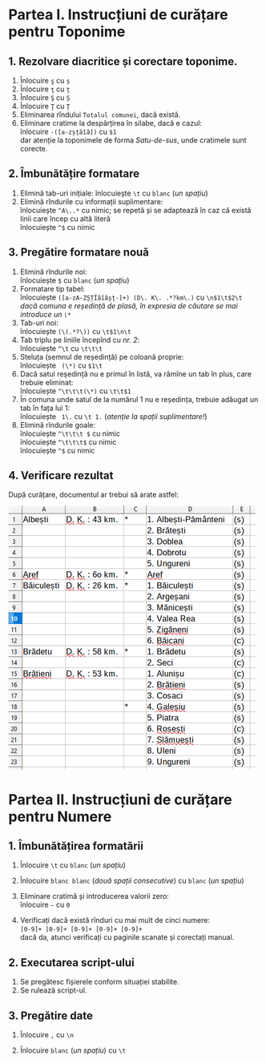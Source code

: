 # __Partea I. Instrucțiuni de curățare pentru Toponime__

## 1. __Rezolvare diacritice și corectare toponime__.

1. Înlocuire `ş` cu `ș`    
2. Înlocuire `ţ` cu `ț`
3. Înlocuire `Ş` cu `Ș`
4. Înlocuire `Ţ` cu `Ț`
5. Eliminarea rîndului `Totalul comunei`, dacă există.
6. Eliminare cratime la despărțirea în silabe, dacă e cazul:  
    înlocuire `-([a-zșțăîâ])` cu `$1`  
    dar atenție la toponimele de forma _Satu-de-sus_, unde cratimele sunt corecte.

## 2. __Îmbunătățire formatare__

1. Elimină tab-uri inițiale: 
    înlocuiește `\t` cu `blanc` (_un spațiu_)
2. Elimină rîndurile cu informații suplimentare:  
    înlocuiește `^A\..*` cu nimic; se repetă și se adaptează în caz că există linii care încep cu altă literă  
    înlocuiește `^$` cu nimic

## 3. __Pregătire formatare nouă__

1. Elimină rîndurile noi:  
    înlocuiește `$` cu `blanc` (_un spațiu_)  
2. Formatare tip tabel:  
    înlocuiește `([a-zA-ZȘȚÎăîâșț-]+) (D\. K\. .*?km\.)` cu `\n$1\t$2\t`  
    _dacă comuna e reședință de plasă, în expresia de căutare se mai introduce un `\*`_
3. Tab-uri noi:  
    înlocuiește `(\(.*?\))` cu `\t$1\n\t`  
4. Tab triplu pe liniile începînd cu _nr. 2_:  
    înlocuiește `^\t` cu `\t\t\t`  
5. Steluța (semnul de reședință) pe coloană proprie:  
    înlocuiește ` (\*)` cu `$1\t`
6. Dacă satul reședință nu e primul în listă, va rămîne un tab în plus, care trebuie eliminat:  
    înlocuiește `^\t\t\t(\*)` cu `\t\t$1`
7. În comuna unde satul de la numărul 1 nu e reședința, trebuie adăugat un tab în fața lui 1:  
    înlocuiește ` 1\.` cu `\t 1.` (_atenție la spații suplimentare!_)
7. Elimină rîndurile goale:  
    înlocuiește `^\t\t\t $` cu nimic  
    înlocuiește `^\t\t\t$` cu nimic  
    înlocuiește `^$` cu nimic

## 4. __Verificare rezultat__

După curățare, documentul ar trebui să arate astfel:  

![foto](https://github.com/Cezar92/rohgis-faza1/blob/master/imag/pag_2.png)


# __Partea II. Instrucțiuni de curățare pentru Numere__

## 1. __Îmbunătățirea formatării__

1. Înlocuire `\t` cu `blanc` (_un spațiu_)  

2. Înlocuire `blanc blanc` (_două spații consecutive_) cu `blanc` (_un spațiu_)

3. Eliminare cratimă și introducerea valorii zero:  
    înlocuire `—` cu `0`

4. Verificați dacă există rînduri cu mai mult de cinci numere:  
    `[0-9]+ [0-9]+ [0-9]+ [0-9]+ [0-9]+`  
    dacă da, atunci verificați cu paginile scanate și corectați manual.

## 2. __Executarea script-ului__

1. Se pregătesc fișierele conform situației stabilite.
2. Se rulează script-ul.

## 3. __Pregătire date__

1. Înlocuire `,` cu `\n`  

2. Înlocuire `blanc` (_un spațiu_) cu `\t`
